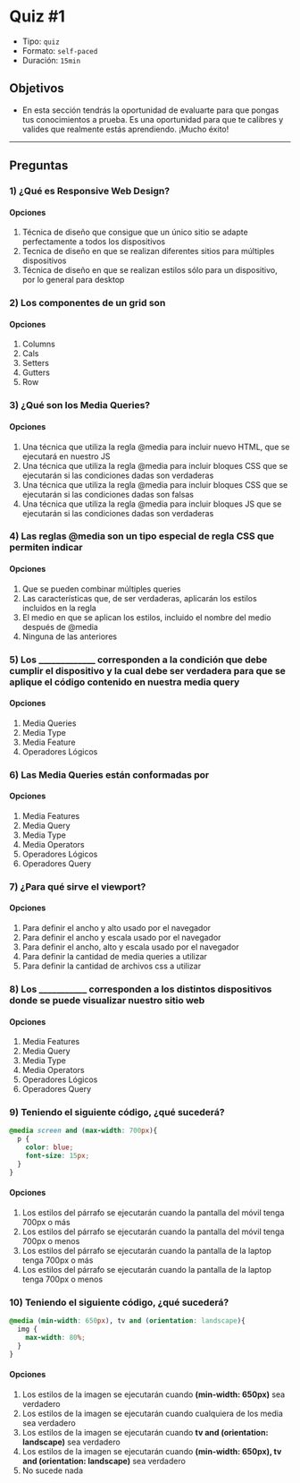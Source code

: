 # Quiz #1

- Tipo: `quiz`
- Formato: `self-paced`
- Duración: `15min`

## Objetivos

- En esta sección tendrás la oportunidad de evaluarte para que pongas tus
  conocimientos a prueba. Es una oportunidad para que te calibres y valides que
  realmente estás aprendiendo. ¡Mucho éxito!

***

## Preguntas

### 1) ¿Qué es Responsive Web Design?

#### Opciones

1. Técnica de diseño que consigue que un único sitio se adapte perfectamente a
   todos los dispositivos
2. Tecnica de diseño en que se realizan diferentes sitios para múltiples
   dispositivos
3. Técnica de diseño en que se realizan estilos sólo para un dispositivo, por lo
   general para desktop

<solution style="display:none;">1</solution>

### 2) Los componentes de un grid son

#### Opciones

1. Columns
2. Cals
3. Setters
4. Gutters
5. Row

<solution style="display:none;">1,4,5</solution>

### 3) ¿Qué son los Media Queries?

#### Opciones

1. Una técnica que utiliza la regla @media para incluir nuevo HTML, que se
   ejecutará en nuestro JS
2. Una técnica que utiliza la regla @media para incluir bloques CSS que se
   ejecutarán si las condiciones dadas son verdaderas
3. Una técnica que utiliza la regla @media para incluir bloques CSS que se
   ejecutarán si las condiciones dadas son falsas
4. Una técnica que utiliza la regla @media para incluir bloques JS que se
   ejecutarán si las condiciones dadas son verdaderas

<solution style="display:none;">2</solution>

### 4) Las reglas @media son un tipo especial de regla CSS que permiten indicar

#### Opciones

1. Que se pueden combinar múltiples queries
2. Las características que, de ser verdaderas, aplicarán los estilos incluidos
   en la regla
3. El medio en que se aplican los estilos, incluido el nombre del medio después
   de @media
4. Ninguna de las anteriores

<solution style="display:none;">2,3</solution>

### 5) Los _____________ corresponden a la condición que debe cumplir el dispositivo y la cual debe ser verdadera para que se aplique el código contenido en nuestra media query

#### Opciones

1. Media Queries
2. Media Type
3. Media Feature
4. Operadores Lógicos

<solution style="display:none;">3</solution>

### 6) Las Media Queries están conformadas por

#### Opciones

1. Media Features
2. Media Query
3. Media Type
4. Media Operators
5. Operadores Lógicos
6. Operadores Query

<solution style="display:none;">1,3,5</solution>

### 7) ¿Para qué sirve el viewport?

#### Opciones

1. Para definir el ancho y alto usado por el navegador
2. Para definir el ancho y escala usado por el navegador
3. Para definir el ancho, alto y escala usado por el navegador
4. Para definir la cantidad de media queries a utilizar
5. Para definir la cantidad de archivos css a utilizar

<solution style="display:none;">3</solution>

### 8) Los ___________ corresponden a los distintos dispositivos donde se puede visualizar nuestro sitio web

#### Opciones

1. Media Features
2. Media Query
3. Media Type
4. Media Operators
5. Operadores Lógicos
6. Operadores Query

<solution style="display:none;">3</solution>

### 9) Teniendo el siguiente código, ¿qué sucederá?

```css
@media screen and (max-width: 700px){
  p {
    color: blue;
    font-size: 15px;
  }
}
```

#### Opciones

1. Los estilos del párrafo se ejecutarán cuando la pantalla del móvil tenga
   700px o más
2. Los estilos del párrafo se ejecutarán cuando la pantalla del móvil tenga
   700px o menos
3. Los estilos del párrafo se ejecutarán cuando la pantalla de la laptop tenga
   700px o más
4. Los estilos del párrafo se ejecutarán cuando la pantalla de la laptop tenga
   700px o menos

<solution style="display:none;">4</solution>

### 10) Teniendo el siguiente código, ¿qué sucederá?

```css
@media (min-width: 650px), tv and (orientation: landscape){
  img {
    max-width: 80%;
  }
}
```

#### Opciones

1. Los estilos de la imagen se ejecutarán cuando **(min-width: 650px)** sea
   verdadero
2. Los estilos de la imagen se ejecutarán cuando cualquiera de los media sea
   verdadero
3. Los estilos de la imagen se ejecutarán cuando **tv and (orientation: landscape)**
   sea verdadero
4. Los estilos de la imagen se ejecutarán cuando **(min-width: 650px), tv and
   (orientation: landscape)** sea verdadero
5. No sucede nada

<solution style="display:none;">4</solution>
